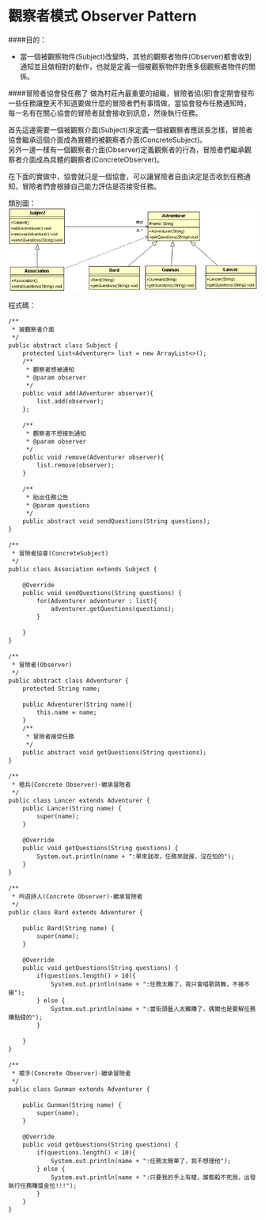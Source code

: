 # 觀察者模式 Observer Pattern
  
####目的：
* 當一個被觀察物件(Subject)改變時，其他的觀察者物件(Observer)都會收到通知並且做相對的動作，也就是定義一個被觀察物件對應多個觀察者物件的關係。

####冒險者協會發任務了
做為村莊內最重要的組織，冒險者協(邪)會定期會發布一些任務讓整天不知道要做什麼的冒險者們有事情做，當協會發布任務通知時，
每一名有在關心協會的冒險者就會接收到訊息，然後執行任務。  

首先這邊需要一個被觀察介面(Subject)來定義一個被觀察者應該長怎樣，冒險者協會繼承這個介面成為實體的被觀察者介面(ConcreteSubject)。  
另外一邊一樣有一個觀察者介面(Observer)定義觀察者的行為，冒險者們繼承觀察者介面成為具體的觀察者(ConcreteObserver)。  

在下面的實做中，協會就只是一個協會，可以讓冒險者自由決定是否收到任務通知，冒險者們會根據自己能力評估是否接受任務。

 
  
類別圖：  
![Association Observer](image/observer.gif)  
   
程式碼：  
```
/**
 * 被觀察者介面
 */
public abstract class Subject {
	protected List<Adventurer> list = new ArrayList<>();
	/**
	 * 觀察者想被通知
	 * @param observer
	 */
	public void add(Adventurer observer){
		list.add(observer);
	};
	
	/**
	 * 觀察者不想接到通知
	 * @param observer
	 */
	public void remove(Adventurer observer){
		list.remove(observer);
	}
	
	/**
	 * 貼出任務公告
	 * @param questions
	 */
	public abstract void sendQuestions(String questions);
}

/**
 * 冒險者協會(ConcreteSubject)
 */
public class Association extends Subject {

	@Override
	public void sendQuestions(String questions) {
		for(Adventurer adventurer : list){
			adventurer.getQuestions(questions);
		}
		
	}
}

/**
 * 冒險者(Observer)
 */
public abstract class Adventurer {
	protected String name;
	
	public Adventurer(String name){
		this.name = name;
	}
	/**
	 * 冒險者接受任務
	 */
	public abstract void getQuestions(String questions);
}

/**
 * 槍兵(Concrete Observer)-繼承冒險者
 */
public class Lancer extends Adventurer {
	public Lancer(String name) {
		super(name);
	}

	@Override
	public void getQuestions(String questions) {
		System.out.println(name + ":單來就改，任務來就接，沒在怕的");		
	}
}

/**
 * 吟遊詩人(Concrete Observer)-繼承冒險者
 */
public class Bard extends Adventurer {

	public Bard(String name) {
		super(name);
	}

	@Override
	public void getQuestions(String questions) {
		if(questions.length() > 10){
			System.out.println(name + ":任務太難了，我只會唱歌跳舞，不接不接");
		} else {
			System.out.println(name + ":當街頭藝人太難賺了，偶爾也是要解任務賺點錢的");
		}

	}
}

/**
 * 槍手(Concrete Observer)-繼承冒險者
 */
public class Gunman extends Adventurer {

	public Gunman(String name) {
		super(name);
	}

	@Override
	public void getQuestions(String questions) {
		if(questions.length() < 10){
			System.out.println(name + ":任務太簡單了，我不想理他");
		} else {
			System.out.println(name + ":只要我的手上有槍，誰都殺不死我，出發執行任務賺獎金拉!!!");
		}
	}
}

```
